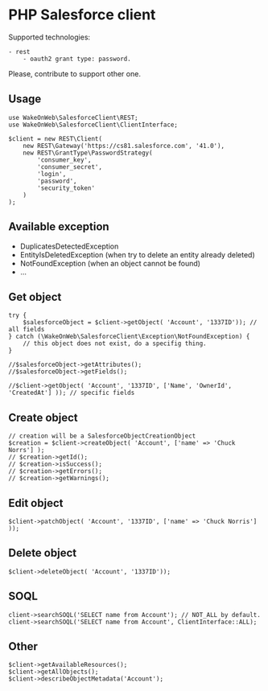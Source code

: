 PHP Salesforce client
=====================

Supported technologies:

    - rest
        - oauth2 grant type: password.

Please, contribute to support other one.

Usage
-----

```
use WakeOnWeb\SalesforceClient\REST;
use WakeOnWeb\SalesforceClient\ClientInterface;

$client = new REST\Client(
    new REST\Gateway('https://cs81.salesforce.com', '41.0'),
    new REST\GrantType\PasswordStrategy(
        'consumer_key',
        'consumer_secret',
        'login',
        'password',
        'security_token'
    )
);
```

Available exception
-------------------

- DuplicatesDetectedException
- EntityIsDeletedException (when try to delete an entity already deleted)
- NotFoundException (when an object cannot be found)
- ...

Get object
-----------

```
try {
    $salesforceObject = $client->getObject( 'Account', '1337ID')); // all fields
} catch (\WakeOnWeb\SalesforceClient\Exception\NotFoundException) {
    // this object does not exist, do a specifig thing.
}

//$salesforceObject->getAttributes();
//$salesforceObject->getFields();

//$client->getObject( 'Account', '1337ID', ['Name', 'OwnerId', 'CreatedAt'] )); // specific fields
```

Create object 
-----------

```
// creation will be a SalesforceObjectCreationObject
$creation = $client->createObject( 'Account', ['name' => 'Chuck Norrs'] );
// $creation->getId();
// $creation->isSuccess();
// $creation->getErrors();
// $creation->getWarnings();
```

Edit object 
-----------

```
$client->patchObject( 'Account', '1337ID', ['name' => 'Chuck Norris'] ));
```

Delete object 
-----------

```
$client->deleteObject( 'Account', '1337ID'));
```

SOQL
----

```
client->searchSOQL('SELECT name from Account'); // NOT_ALL by default.
client->searchSOQL('SELECT name from Account', ClientInterface::ALL);
```

Other
-----

```
$client->getAvailableResources();
$client->getAllObjects();
$client->describeObjectMetadata('Account');
```
